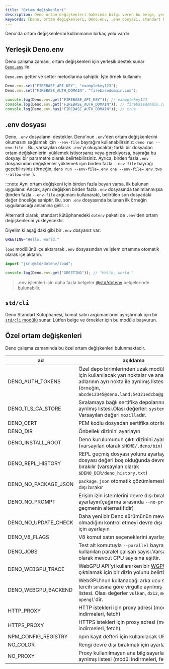 ```yaml
---
title: "Ortam değişkenleri"
description: Deno ortam değişkenleri hakkında bilgi veren bu belge, yerleşik Deno.env, .env dosyaları ve özel ortam değişkenlerini ele alır. Ortam değişkenlerini yönetmek için kullanılan yöntemleri ve en iyi uygulamaları öğrenin.
keywords: [Deno, ortam değişkenleri, Deno.env, .env dosyası, standart kütüphane, özel ortam değişkenleri]
---
```


Deno'da ortam değişkenlerini kullanmanın birkaç yolu vardır:

## Yerleşik Deno.env

Deno çalışma zamanı, ortam değişkenleri için yerleşik destek sunar [`Deno.env`](https://docs.deno.com/api/deno/~/Deno.env) ile.

`Deno.env` getter ve setter metodlarına sahiptir. İşte örnek kullanım:

```ts
Deno.env.set("FIREBASE_API_KEY", "examplekey123");
Deno.env.set("FIREBASE_AUTH_DOMAIN", "firebasedomain.com");

console.log(Deno.env.get("FIREBASE_API_KEY")); // examplekey123
console.log(Deno.env.get("FIREBASE_AUTH_DOMAIN")); // firebasedomain.com
console.log(Deno.env.has("FIREBASE_AUTH_DOMAIN")); // true
```

## .env dosyası

Deno, `.env` dosyalarını destekler. Deno'nun `.env`'den ortam değişkenlerini okumasını sağlamak için `--env-file` bayrağını kullanabilirsiniz: `deno run --env-file `. Bu, varsayılan olarak `.env`'yi okuyacaktır; farklı bir dosyadan ortam değişkenlerini yüklemek istiyorsanız veya gerekiyorsa, bayrağa bu dosyayı bir parametre olarak belirtebilirsiniz. Ayrıca, birden fazla `.env` dosyasından değişkenler yüklemek için birden fazla `--env-file` bayrağı geçebilirsiniz (örneğin, `deno run --env-file=.env.one --env-file=.env.two --allow-env `).

:::note
Aynı ortam değişkeni için birden fazla beyan varsa, ilk bulunan uygulanır. Ancak, aynı değişken birden fazla `.env` dosyasında tanımlanmışsa (birden fazla `--env-file` argümanı kullanarak), belirtilen son dosyadaki değer önceliğe sahiptir. Bu, son `.env` dosyasında bulunan ilk örneğin uygulanacağı anlamına gelir.
:::

Alternatif olarak, standart kütüphanedeki `dotenv` paketi de `.env`'den ortam değişkenlerini yükleyecektir.

Diyelim ki aşağıdaki gibi bir `.env` dosyanız var:

```sh
GREETING="Hello, world."
```

`load` modülünü içe aktararak `.env` dosyasından ve işlem ortamına otomatik olarak içe aktarın.

```ts
import "jsr:@std/dotenv/load";

console.log(Deno.env.get("GREETING")); // "Hello, world."
```

>.env işlemleri için daha fazla belgeler [@std/dotenv](https://jsr.io/@std/dotenv/doc) belgelerinde bulunabilir.

## `std/cli`

Deno Standart Kütüphanesi, komut satırı argümanlarını ayrıştırmak için bir [`std/cli` modülü](https://jsr.io/@std/cli) sunar. Lütfen belge ve örnekler için bu modüle başvurun.

## Özel ortam değişkenleri

Deno çalışma zamanında bu özel ortam değişkenleri bulunmaktadır.

| ad                   | açıklama                                                                                                                                                                       |
| -------------------- | ----------------------------------------------------------------------------------------------------------------------------------------------------------------------------- |
| DENO_AUTH_TOKENS     | Özel depo birimlerinden uzak modülleri almak için kullanılacak yarı noktalar ve ana bilgisayar adlarının ayrı nokta ile ayrılmış listesidir (örneğin, `abcde12345@deno.land;54321edcba@github.com`) |
| DENO_TLS_CA_STORE    | Sıralamaya bağlı sertifika depolarının virgülle ayrılmış listesi.Olası değerler: `system`, `mozilla`. Varsayılan değeri `mozilla`dır.                                 |
| DENO_CERT            | PEM kodlu dosyadan sertifika otoritesini yükle                                                                                                                               |
| DENO_DIR             | Önbellek dizinini ayarlayın                                                                                                                                                  |
| DENO_INSTALL_ROOT    | Deno kurulumunun çıktı dizinini ayarlayın (varsayılan olarak `$HOME/.deno/bin`)                                                                                              |
| DENO_REPL_HISTORY    | REPL geçmiş dosyası yolunu ayarlayın Geçmiş dosyası değeri boş olduğunda devre dışı bırakılır (varsayılan olarak `$DENO_DIR/deno_history.txt`)                         |
| DENO_NO_PACKAGE_JSON | `package.json` otomatik çözümlemesini devre dışı bırakır                                                                                                                    |
| DENO_NO_PROMPT       | Erişim izin istemlerini devre dışı bırakmak için ayarlayın(çağırma sırasında `--no-prompt` geçmenin alternatifidir)                                                     |
| DENO_NO_UPDATE_CHECK | Daha yeni bir Deno sürümünün mevcut olup olmadığını kontrol etmeyi devre dışı bırakmak için ayarlayın                                                                         |
| DENO_V8_FLAGS        | V8 komut satırı seçeneklerini ayarlayın                                                                                                                                       |
| DENO_JOBS            | Test alt komutuyla `--parallel` bayrağı için kullanılan paralel çalışan sayısı.Varsayılan olarak mevcut CPU sayısına eşittir.                                             |
| DENO_WEBGPU_TRACE    | WebGPU API'yi kullanırken bir [WGPU izini](https://github.com/gfx-rs/wgpu/pull/619) çıktılamak için bir dizin yolunu belirtin                                                               |
| DENO_WEBGPU_BACKEND  | WebGPU'nun kullanacağı arka ucu seçin veya tercih sırasına göre virgülle ayrılmış bir arka uç listesi. Olası değerler `vulkan`, `dx12`, `metal` veya `opengl`'dir.         |
| HTTP_PROXY           | HTTP istekleri için proxy adresi (modül indirmeleri, fetch)                                                                                                                 |
| HTTPS_PROXY          | HTTPS istekleri için proxy adresi (modül indirmeleri, fetch)                                                                                                                |
| NPM_CONFIG_REGISTRY  | npm kayıt defteri için kullanılacak URL.                                                                                                                                      |
| NO_COLOR             | Rengi devre dışı bırakmak için ayarlayın                                                                                                                                        |
| NO_PROXY             | Proxy kullanılmayan ana bilgisayarların virgülle ayrılmış listesi (modül indirmeleri, fetch)                                                                                  |